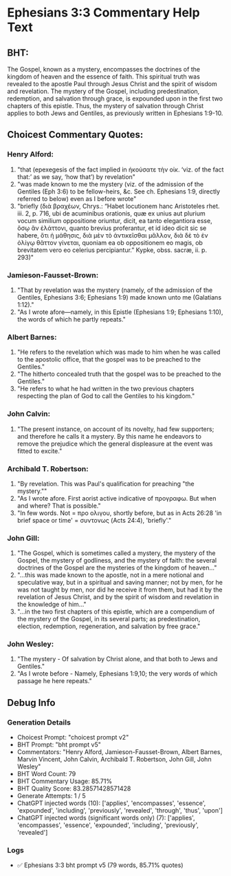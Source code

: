 # Ephesians 3:3 Commentary Help Text

## BHT:
The Gospel, known as a mystery, encompasses the doctrines of the kingdom of heaven and the essence of faith. This spiritual truth was revealed to the apostle Paul through Jesus Christ and the spirit of wisdom and revelation. The mystery of the Gospel, including predestination, redemption, and salvation through grace, is expounded upon in the first two chapters of this epistle. Thus, the mystery of salvation through Christ applies to both Jews and Gentiles, as previously written in Ephesians 1:9-10.

## Choicest Commentary Quotes:
### Henry Alford:
1. "that (epexegesis of the fact implied in ἠκούσατε τὴν οἰκ. ‘viz. of the fact that:’ as we say, ‘how that’) by revelation"
2. "was made known to me the mystery (viz. of the admission of the Gentiles (Eph 3:6) to be fellow-heirs, &c. See ch. Ephesians 1:9, directly referred to below) even as I before wrote"
3. "briefly (διὰ βραχέων, Chrys.: “Habet locutionem hanc Aristoteles rhet. iii. 2, p. 716, ubi de acuminibus orationis, quæ ex unius aut plurium vocum similium oppositione oriuntur, dicit, ea tanto elegantiora esse, ὅσῳ ἂν ἐλάττονι, quanto brevius proferantur, et id ideo dicit sic se habere, ὅτι ἡ μάθησις, διὰ μὲν τὸ ἀντικεῖσθαι μᾶλλον, διὰ δὲ τὸ ἐν ὀλίγῳ θᾶττον γίνεται, quoniam ea ob oppositionem eo magis, ob brevitatem vero eo celerius percipiantur.” Kypke, obss. sacræ, ii. p. 293)"

### Jamieson-Fausset-Brown:
1. "That by revelation was the mystery (namely, of the admission of the Gentiles, Ephesians 3:6; Ephesians 1:9) made known unto me (Galatians 1:12)."
2. "As I wrote afore—namely, in this Epistle (Ephesians 1:9; Ephesians 1:10), the words of which he partly repeats."

### Albert Barnes:
1. "He refers to the revelation which was made to him when he was called to the apostolic office, that the gospel was to be preached to the Gentiles."
2. "The hitherto concealed truth that the gospel was to be preached to the Gentiles."
3. "He refers to what he had written in the two previous chapters respecting the plan of God to call the Gentiles to his kingdom."

### John Calvin:
1. "The present instance, on account of its novelty, had few supporters; and therefore he calls it a mystery. By this name he endeavors to remove the prejudice which the general displeasure at the event was fitted to excite."

### Archibald T. Robertson:
1. "By revelation. This was Paul's qualification for preaching "the mystery.""
2. "As I wrote afore. First aorist active indicative of προγραφω. But when and where? That is possible."
3. "In few words. Not = προ ολιγου, shortly before, but as in Acts 26:28 'in brief space or time' = συντονως (Acts 24:4), 'briefly'."

### John Gill:
1. "The Gospel, which is sometimes called a mystery, the mystery of the Gospel, the mystery of godliness, and the mystery of faith: the several doctrines of the Gospel are the mysteries of the kingdom of heaven..." 
2. "...this was made known to the apostle, not in a mere notional and speculative way, but in a spiritual and saving manner; not by men, for he was not taught by men, nor did he receive it from them, but had it by the revelation of Jesus Christ, and by the spirit of wisdom and revelation in the knowledge of him..."
3. "...in the two first chapters of this epistle, which are a compendium of the mystery of the Gospel, in its several parts; as predestination, election, redemption, regeneration, and salvation by free grace."

### John Wesley:
1. "The mystery - Of salvation by Christ alone, and that both to Jews and Gentiles."
2. "As I wrote before - Namely, Ephesians 1:9,10; the very words of which passage he here repeats."


## Debug Info
### Generation Details
- Choicest Prompt: "choicest prompt v2"
- BHT Prompt: "bht prompt v5"
- Commentators: "Henry Alford, Jamieson-Fausset-Brown, Albert Barnes, Marvin Vincent, John Calvin, Archibald T. Robertson, John Gill, John Wesley"
- BHT Word Count: 79
- BHT Commentary Usage: 85.71%
- BHT Quality Score: 83.28571428571428
- Generate Attempts: 1 / 5
- ChatGPT injected words (10):
	['applies', 'encompasses', 'essence', 'expounded', 'including', 'previously', 'revealed', 'through', 'thus', 'upon']
- ChatGPT injected words (significant words only) (7):
	['applies', 'encompasses', 'essence', 'expounded', 'including', 'previously', 'revealed']

### Logs
- ✅ Ephesians 3:3 bht prompt v5 (79 words, 85.71% quotes)